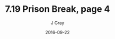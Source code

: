 ---
title: '7.19 Prison Break, page 4'
alt: 'Mysteries of the Arcana'
date: '2016-09-22'
author: 'J Gray'
artist: 'Keira'
chapter: '7 Tales of the Arcana'
filler: false
---